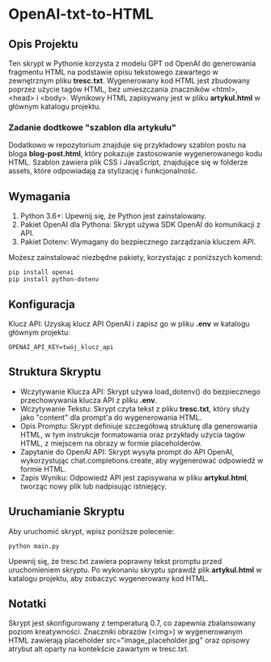 # OpenAI-txt-to-HTML
## Opis Projektu
Ten skrypt w Pythonie korzysta z modelu GPT od OpenAI do generowania fragmentu HTML na podstawie opisu tekstowego zawartego w zewnętrznym pliku **tresc.txt**. Wygenerowany kod HTML jest zbudowany poprzez użycie tagów HTML, bez umieszczania znaczników \<html>, \<head> i \<body>. Wynikowy HTML zapisywany jest w pliku **artykul.html** w głównym katalogu projektu.
### Zadanie dodtkowe "szablon dla artykułu"
Dodatkowo w repozytorium znajduje się przykładowy szablon postu na bloga **blog-post.html**, który pokazuje zastosowanie wygenerowanego kodu HTML. Szablon zawiera plik CSS i JavaScript, znajdujące się w folderze assets, które odpowiadają za stylizację i funkcjonalność.

## Wymagania
1. Python 3.6+: Upewnij się, że Python jest zainstalowany.
2. Pakiet OpenAI dla Pythona: Skrypt używa SDK OpenAI do komunikacji z API.
3. Pakiet Dotenv: Wymagany do bezpiecznego zarządzania kluczem API.

Możesz zainstalować niezbędne pakiety, korzystając z poniższych komend:

```
pip install openai
pip install python-dotenv
```
## Konfiguracja
Klucz API: Uzyskaj klucz API OpenAI i zapisz go w pliku **.env** w katalogu głównym projektu:
```
OPENAI_API_KEY=twój_klucz_api
```
## Struktura Skryptu
- Wczytywanie Klucza API: Skrypt używa load_dotenv() do bezpiecznego przechowywania klucza API z pliku **.env**.
- Wczytywanie Tekstu: Skrypt czyta tekst z pliku **tresc.txt**, który służy jako "content" dla prompt'a do wygenerowania HTML.
- Opis Promptu: Skrypt definiuje szczegółową strukturę dla generowania HTML, w tym instrukcje formatowania oraz przykłady użycia tagów HTML, z miejscem na obrazy w formie placeholderów.
- Zapytanie do OpenAI API: Skrypt wysyła prompt do API OpenAI, wykorzystując chat.completions.create, aby wygenerować odpowiedź w formie HTML.
- Zapis Wyniku: Odpowiedź API jest zapisywana w pliku **artykul.html**, tworząc nowy plik lub nadpisując istniejący.
## Uruchamianie Skryptu
Aby uruchomić skrypt, wpisz poniższe polecenie:

```
python main.py
```
Upewnij się, że tresc.txt zawiera poprawny tekst promptu przed uruchomieniem skryptu. Po wykonaniu skryptu sprawdź plik **artykul.html** w katalogu projektu, aby zobaczyć wygenerowany kod HTML.

## Notatki
Skrypt jest skonfigurowany z temperaturą 0.7, co zapewnia zbalansowany poziom kreatywności.
Znaczniki obrazów (\<img>) w wygenerowanym HTML zawierają placeholder src="image_placeholder.jpg" oraz opisowy atrybut alt oparty na kontekście zawartym w tresc.txt.
